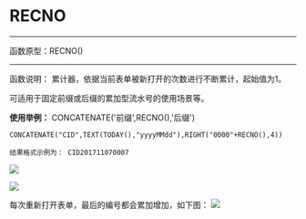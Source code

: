 # RECNO
*****
函数原型：RECNO() 
*****
函数说明：
累计器，依据当前表单被新打开的次数进行不断累计，起始值为1。 

可适用于固定前缀或后缀的累加型流水号的使用场景等。

**使用举例：**  CONCATENATE('前缀',RECNO(),'后缀')

~~~
CONCATENATE("CID",TEXT(TODAY(),"yyyyMMdd"),RIGHT("0000"+RECNO(),4))

结果格式示例为： CID201711070007
~~~

![](http://docfiles.baibaoyun.com/FjsPxOQi2F5ocrUyQaD4KNd5HnLC)

![](http://docfiles.baibaoyun.com/FpSdKA7O8ZS9HBOrvLeM83L1Tz1N)

每次重新打开表单，最后的编号都会累加增加，如下图：
![](http://docfiles.baibaoyun.com/FoHUMXAsNTrm5_4-XJXsfnD_GnPe)